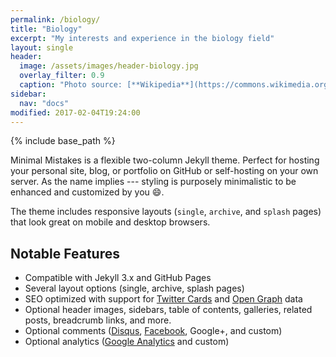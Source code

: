 ```yaml
---
permalink: /biology/
title: "Biology"
excerpt: "My interests and experience in the biology field"
layout: single
header:
  image: /assets/images/header-biology.jpg
  overlay_filter: 0.9
  caption: "Photo source: [**Wikipedia**](https://commons.wikimedia.org/wiki/File:Culture_of_rat_brain_cells_stained_with_antibody_to_MAP2_(green),_Neurofilament_(red)_and_DNA_(blue).jpg)"
sidebar:
  nav: "docs"
modified: 2017-02-04T19:24:00
---
```


{% include base_path %}

Minimal Mistakes is a flexible two-column Jekyll theme. Perfect for hosting your personal site, blog, or portfolio on GitHub or self-hosting on your own server. As the name implies --- styling is purposely minimalistic to be enhanced and customized by you :smile:.

The theme includes responsive layouts (`single`, `archive`, and `splash` pages) that look great on mobile and desktop browsers.

## Notable Features

- Compatible with Jekyll 3.x and GitHub Pages
- Several layout options (single, archive, splash pages)
- SEO optimized with support for [Twitter Cards](https://dev.twitter.com/cards/overview) and [Open Graph](http://ogp.me/) data
- Optional header images, sidebars, table of contents, galleries, related posts, breadcrumb links, and more.
- Optional comments ([Disqus](https://disqus.com/), [Facebook](https://developers.facebook.com/docs/plugins/comments), Google+, and custom)
- Optional analytics ([Google Analytics](https://www.google.com/analytics/) and custom)

